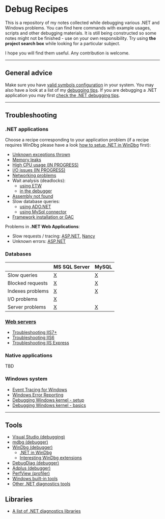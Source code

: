 
Debug Recipes
=============

This is a repository of my notes collected while debugging various .NET and Windows problems. You can find here commands with example usages, scripts and other debugging materials.  It is still being constructed so some notes might not be finished - use on your own responsibility. Try using **the project search box** while looking for a particular subject.

I hope you will find them useful. Any contribution is welcome.

---------------------

## General advice

Make sure you have [valid symbols configuration](windows-debugging-configuration.md) in your system. You may also have a look at a list of my [debugging tips](howto.md). If you are debugging a .NET application you may first [check the .NET debugging tips](clr-debugging-tips.md).

---------------------

## Troubleshooting

### .NET applications

Choose a recipe corresponding to your application problem (if a recipe requires WinDbg please have a look [how to setup .NET in WinDbg](debugging-using-windbg/windbg-clr-debugging.md) first):

- [Unknown exceptions thrown](exceptions/exceptions.md)
- [Memory leaks](memory/managed-memory-leaks.md)
- [High CPU usage (IN PROGRESS)](cpu/analyzing-high-cpu-usage.md)
- [I/O issues (IN PROGRESS)]()
- [Networking problems](network/network-tracing.md)
- Wait analysis (deadlocks):
  - [using ETW](threading/analyzing-waits-etw.md)
  - [in the debugger](threading/analyzing-waits-debugger.md)
- [Assembly not found](assemblies/clr-assemblies.md)
- Slow database queries:
  - [using ADO.NET](ado.net/ado.net-debugging.md)
  - [using MySql connector](databases/mysql/mysql.net-connector-usage.md)
- [Framework installation or GAC](clr-information.md)

Problems in **.NET Web Applications**:

- Slow requests / tracing: [ASP.NET](asp.net/asp.net-profiling.md), [Nancy](nancy/nancy-diagnostics.md)
- Unknown errors: [ASP.NET](asp.net/asp.net-debugging.md)

### Databases

|    | MS SQL Server | MySQL |
| --- | --- | --- |
| Slow queries | [X](databases/mssqlserver/mssqlserver-querying.md) | [X](databases/mysql/mysql-querying.md) |
| Blocked requests | [X](databases/mssqlserver/mssqlserver-concurrency.md) | [X](databases/mysql/mysql-concurrency.md) |
| Indexes problems | [X](databases/mssqlserver/mssqlserver-indexes.md) | [X](databases/mysql/mysql-indexes.md) |
| I/O problems | [X](databases/mssqlserver/mssqlserver-troubleshooting-io.md) |  |
| Server problems | [X](databases/mssqlserver/mssqlserver-troubleshooting-server.md) | [X](databases/mysql/mysql-troubleshooting-server.md) |

### [Web servers](iid/README.md)

- [Troubleshooting IIS7+](iis/iis7up.md)
- [Troubleshooting IIS6](iis/iis6.md)
- [Troubleshooting IIS Express](iis/iisexpress.md)

### Native applications

TBD

### Windows system

- [Event Tracing for Windows](etw/README.md)
- [Windows Error Reporting](exceptions/wer/wer-usage.md)
- [Debugging Windows kernel - setup](debugging-kernel/windows-kernel-debugging-setup.md)
- [Debugging Windows kernel - basics](debugging-kernel/windows-kernel-debugging.md)

---------------------

## Tools

- [Visual Studio (debugging)](debugging-using-vs/README.md)
- [mdbg (debugger)](debugging-using-mdbg/mdbg.exe.md)
- [WinDbg (debugger)](debugging-using-windbg/windbg-debugging.md)
  - [.NET in WinDbg](debugging-using-windbg/windbg-clr-debugging.md)
  - [Interesting WinDbg extensions](debugging-using-windbg/windbg-extensions.md)
- [DebugDiag (debugger)](debugdiag/debugdiag.md)
- [Adplus (debugger)](exceptions/adplus/adplus.md)
- [PerfView (profiler)](perfview/perfview.exe.md)
- [Windows built-in tools](windows-system-perftools.md)
- [Other .NET diagnostics tools](clr-diagtools.md)

## Libraries

- [A list of .NET diagnostics libraries](clr-diaglibs.md)

